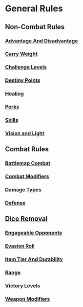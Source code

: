 # General Rules

## Non-Combat Rules

### [Advantage And Disadvantage](NonCombatRules/AdvantageAndDisadvantage.md)

### [Carry Weight](NonCombatRules/CarryWeight.md)

### [Challenge Levels](NonCombatRules/ChallengeLevels.md)

### [Destiny Points](NonCombatRules/DestinyPoints.md)

### [Healing](NonCombatRules/Healing.md)

### [Perks](NonCombatRules/Perks.md)

### [Skills](NonCombatRules/Skills.md)

### [Vision and Light](NonCombatRules/LightAndVision.md)

## Combat Rules

### [Battlemap Combat](CombatRules/BattlemapCombat.md)

### [Combat Modifiers](CombatRules/CombatModifiers.md)

### [Damage Types](CombatRules/DamageTypes.md)

### [Defense](CombatRules/Defense.md)

## [Dice Removal](CombatRules/DiceRemoval.md)

### [Engageable Opponents](CombatRules/EngageableOpponents.md)

### [Evasion Roll](CombatRules/EvasionRoll.md)

### [Item Tier And Durability](CombatRules/ItemTierAndDurability.md)

### [Range](CombatRules/Range.md)

### [Victory Levels](CombatRules/VictoryLevels.md)

### [Weapon Modifiers](CombatRules/WeaponModifiers.md)
